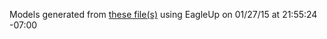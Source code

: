 Models generated from [these file(s)](https://raw.github.com/sparkfun/FTDI_SmartBasic/V_1.1/Hardware/FTDI_SmartBasic.brd) using EagleUp on 01/27/15 at 21:55:24 -07:00
